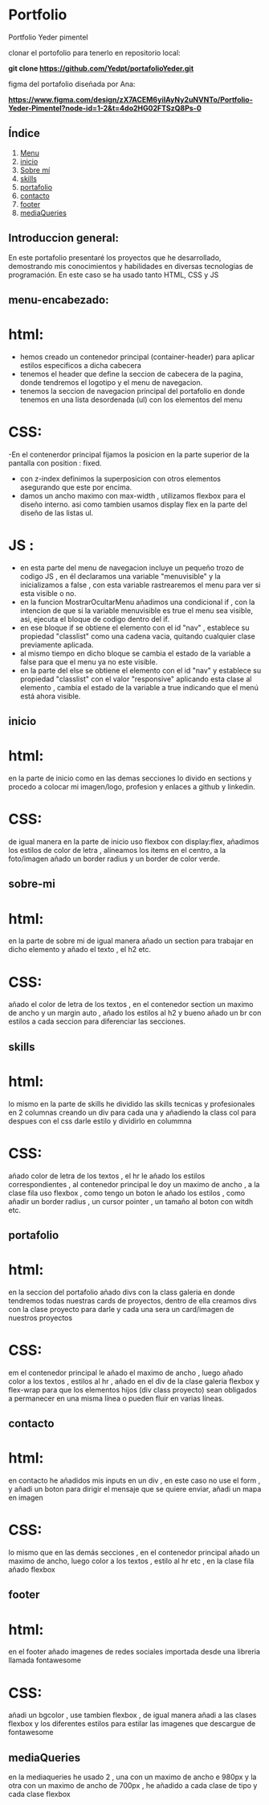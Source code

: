 # Portfolio

Portfolio Yeder pimentel 

clonar el portofolio para tenerlo en repositorio local:

**git clone https://github.com/Yedpt/portafolioYeder.git**

figma del portafolio diseñada por Ana:

**https://www.figma.com/design/zX7ACEM6yiIAyNy2uNVNTo/Portfolio-Yeder-Pimentel?node-id=1-2&t=4do2HG02FTSzQ8Ps-0**

## Índice
1. [Menu](#menu-encabezado)
2. [inicio](#inicio)
3. [Sobre mí](#sobre-mí)
4. [skills](#skills)
5. [portafolio](#portafolio)
6. [contacto](#contacto)
7. [footer](#footer)
8. [mediaQueries](#mediaQueries)


## Introduccion general:

En este portafolio presentaré los proyectos que he desarrollado, demostrando mis conocimientos y habilidades en diversas tecnologías de programación. En este caso se ha usado tanto HTML, CSS y JS

## menu-encabezado:

# html:

- hemos creado un contenedor principal (container-header) para aplicar estilos especificos a dicha cabecera
- tenemos el header que define la seccion de cabecera de la pagina, donde tendremos el logotipo y el menu de navegacion.
- tenemos la seccion de navegacion principal del portafolio en donde tenemos en una lista desordenada (ul) con los elementos del menu

# CSS: 
-En el contenerdor principal fijamos la posicion en la parte superior de la pantalla con position : fixed.
- con z-index definimos la superposicion con otros elementos asegurando que este por encima.
- damos un ancho maximo con max-width , utilizamos flexbox para el diseño interno. asi como tambien usamos display flex en la parte del diseño de las listas ul.
# JS : 
- en esta parte del menu de navegacion incluye un pequeño trozo de codigo JS , en él declaramos una variable "menuvisible" y la inicializamos a false , con esta variable rastrearemos el menu para ver si esta visible o no.
- en la funcion MostrarOcultarMenu añadimos una condicional if , con la intencion de que si la variable menuvisible es true el menu sea visible, asi, ejecuta el bloque de codigo dentro del if.
- en ese bloque if se obtiene el elemento con el id "nav" , establece su propiedad "classlist" como una cadena vacia, quitando cualquier clase previamente aplicada.
- al mismo tiempo en dicho bloque se cambia el estado de la variable a false para que el menu ya no este visible.
- en la parte del else se obtiene el elemento con el id "nav"  y establece su propiedad "classlist" con el valor "responsive" aplicando esta clase al elemento , cambia el estado de la variable a true indicando que el menú está ahora visible.

## inicio

 # html:
 en la parte de inicio como en las demas secciones lo divido en sections y procedo a colocar mi imagen/logo, profesion y enlaces a github y linkedin.
 # CSS:
 de igual manera en la parte de inicio uso flexbox con display:flex, añadimos los estilos de color de letra , alineamos los items en el centro, a la foto/imagen añado un border radius y un border de color verde.


##  sobre-mi
# html:
en la parte de sobre mi de igual manera añado un section para trabajar en dicho elemento y añado el texto , el h2 etc.

 # CSS:
 añado el color de letra de los textos , en el contenedor section un maximo de ancho y un margin auto , añado los estilos al h2 y bueno añado un br con estilos a cada seccion para diferenciar las secciones.

## skills 

# html:
lo mismo en la parte de skills he dividido las skills tecnicas y profesionales en 2 columnas creando un div para cada una y añadiendo la class col para despues con el css darle estilo y dividirlo en colummna 

 # CSS:
 añado color de letra de los textos , el hr le añado los estilos correspondientes , al contenedor principal le doy un maximo de ancho , a la clase fila uso flexbox , como tengo un boton le añado los estilos , como añadir un border radius , un cursor pointer , un tamaño al boton con witdh etc.

## portafolio

# html: 
en la seccion del portafolio añado divs con la class galeria en donde tendremos todas nuestras cards de proyectos, dentro de ella creamos divs con la clase proyecto para darle y cada una sera un card/imagen de nuestros proyectos

 # CSS:
 em el contenedor principal le añado el maximo de ancho , luego añado color a los textos , estilos al hr , añado en el div de la clase galeria flexbox y flex-wrap para que los elementos hijos (div class proyecto)  sean obligados a permanecer en una misma línea o pueden fluir en varias líneas.

## contacto

# html: 
en contacto he añadidos mis inputs en un div , en este caso no use el form , y añadi un boton para dirigir el mensaje que se quiere enviar, añadi un mapa en imagen

 # CSS:

 lo mismo que en las demás secciones , en el contenedor principal añado un maximo de ancho, luego color a los textos , estilo al hr etc , en la clase fila añado flexbox 

## footer

# html:
en el footer añado imagenes de redes sociales importada desde una libreria llamada fontawesome
 
 # CSS:

añadi un bgcolor , use tambien flexbox , de igual manera añadi a las clases flexbox y los diferentes estilos para estilar las imagenes que descargue de fontawesome


## mediaQueries

en la mediaqueries he usado 2 , una con un maximo de ancho e 980px y la otra con un maximo de ancho de 700px , he añadido a cada clase de tipo y cada clase flexbox